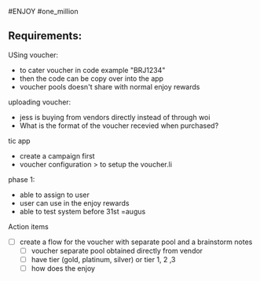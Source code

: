 #ENJOY #one_million
## Requirements:

USing voucher:
- to cater voucher in code example "BRJ1234"
- then the code can be copy over into the app
- voucher pools doesn't share with normal enjoy rewards 

uploading voucher:
- jess is buying from vendors directly instead of through woi
- What is the format of the voucher recevied when purchased?


tic app
-  create a campaign first
- voucher configuration > to setup the voucher.li

phase 1:
- able to assign to user
- user can use in the enjoy rewards
- able to test system before 31st =augus

Action items
- [ ] create a flow for the voucher with separate pool and a brainstorm notes
	- [ ] voucher separate pool obtained directly from vendor
	- [ ] have tier (gold, platinum, silver) or tier 1, 2 ,3
	- [ ] how does the enjoy